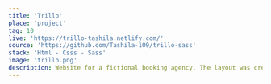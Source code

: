 ```yaml
---
title: 'Trillo'
place: 'project'
tag: 10
live: 'https://trillo-tashila.netlify.com/'
source: 'https://github.com/Tashila-109/trillo-sass'
stack: 'Html - Csss - Sass'
image: 'trillo.png'
description: Website for a fictional booking agency. The layout was created using flexbox and the website has advanced animations. Flexbox makes it easy to place all content in one dimension and makes it easier for responsive design.
---
```

